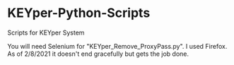 # KEYper-Python-Scripts
Scripts for KEYper System

You will need Selenium for "KEYper_Remove_ProxyPass.py".  I used Firefox. As of 2/8/2021 it doesn't end gracefully but gets the job done.
